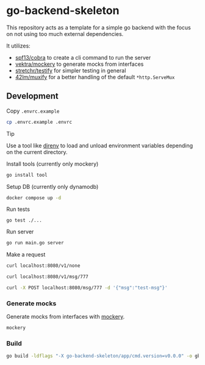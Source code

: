 # go-backend-skeleton
This repository acts as a template for a simple go backend with the focus on not using too much external dependencies.

It utilizes:
* [spf13/cobra](https://github.com/spf13/cobra) to create a cli command to run the server
* [vektra/mockery](https://github.com/vektra/mockery) to generate mocks from interfaces
* [stretchr/testify](https://github.com/stretchr/testify) for simpler testing in general
* [42lm/muxify](https://github.com/42LM/muxify) for a better handling of the default `*http.ServeMux`

## Development
Copy `.envrc.example`
```sh
cp .envrc.example .envrc
```
> [!TIP]
> Use a tool like [direnv](https://github.com/direnv/direnv) to load and unload environment variables depending on the current directory.

Install tools (currently only mockery)
```sh
go install tool
```

Setup DB (currently only dynamodb)
```sh
docker compose up -d
```

Run tests
```
go test ./...
```

Run server
```sh
go run main.go server
```

Make a request
```sh
curl localhost:8080/v1/none
```

```sh
curl localhost:8080/v1/msg/777
```

```sh
curl -X POST localhost:8080/msg/777 -d '{"msg":"test-msg"}'
```

### Generate mocks
Generate mocks from interfaces with [mockery](https://vektra.github.io/mockery/latest/installation/).
```sh
mockery
```

### Build
```sh
go build -ldflags "-X go-backend-skeleton/app/cmd.version=v0.0.0" -o gbs
```
